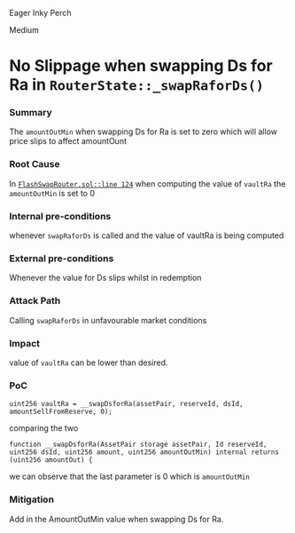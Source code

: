 Eager Inky Perch

Medium

# No Slippage when swapping Ds for Ra in `RouterState::_swapRaforDs()`

### Summary

The `amountOutMin` when swapping Ds for Ra is set to zero which will allow price slips to affect amountOunt 

### Root Cause

In [`FlashSwapRouter.sol::line 124`](https://github.com/sherlock-audit/2024-08-cork-protocol/blob/main/Depeg-swap/contracts/core/flash-swaps/FlashSwapRouter.sol#L124) when computing the value of `vaultRa` the `amountOutMin` is set to 0

### Internal pre-conditions

whenever `swapRaforDs` is called and the value of vaultRa is being computed

### External pre-conditions

Whenever the value for Ds slips whilst in redemption

### Attack Path

Calling `swapRaforDs` in unfavourable market conditions

### Impact

value of `vaultRa` can be lower than desired.

### PoC

`uint256 vaultRa = __swapDsforRa(assetPair, reserveId, dsId, amountSellFromReserve, 0);`

comparing the two

```solidity
function __swapDsforRa(AssetPair storage assetPair, Id reserveId, uint256 dsId, uint256 amount, uint256 amountOutMin) internal returns (uint256 amountOut) {
```
we can observe that the last parameter is 0 which is `amountOutMin`

### Mitigation

Add in the AmountOutMin value when swapping Ds for Ra.